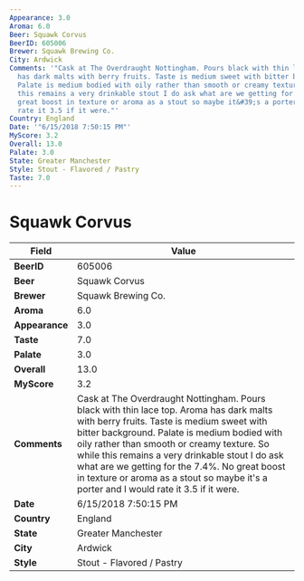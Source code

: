 ```yaml
---
Appearance: 3.0
Aroma: 6.0
Beer: Squawk Corvus
BeerID: 605006
Brewer: Squawk Brewing Co.
City: Ardwick
Comments: '"Cask at The Overdraught Nottingham. Pours black with thin lace top. Aroma
  has dark malts with berry fruits. Taste is medium sweet with bitter background.
  Palate is medium bodied with oily rather than smooth or creamy texture. So while
  this remains a very drinkable stout I do ask what are we getting for the 7.4%. No
  great boost in texture or aroma as a stout so maybe it&#39;s a porter and I would
  rate it 3.5 if it were."'
Country: England
Date: '"6/15/2018 7:50:15 PM"'
MyScore: 3.2
Overall: 13.0
Palate: 3.0
State: Greater Manchester
Style: Stout - Flavored / Pastry
Taste: 7.0
---
```


# Squawk Corvus

| Field         | Value |
|---------------|-------|
| **BeerID** | 605006 |
| **Beer** | Squawk Corvus |
| **Brewer** | Squawk Brewing Co. |
| **Aroma** | 6.0 |
| **Appearance** | 3.0 |
| **Taste** | 7.0 |
| **Palate** | 3.0 |
| **Overall** | 13.0 |
| **MyScore** | 3.2 |
| **Comments** | Cask at The Overdraught Nottingham. Pours black with thin lace top. Aroma has dark malts with berry fruits. Taste is medium sweet with bitter background. Palate is medium bodied with oily rather than smooth or creamy texture. So while this remains a very drinkable stout I do ask what are we getting for the 7.4%. No great boost in texture or aroma as a stout so maybe it&#39;s a porter and I would rate it 3.5 if it were. |
| **Date** | 6/15/2018 7:50:15 PM |
| **Country** | England |
| **State** | Greater Manchester |
| **City** | Ardwick |
| **Style** | Stout - Flavored / Pastry |

